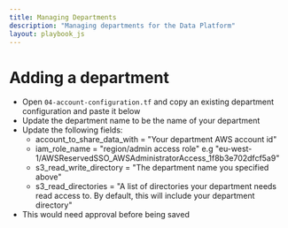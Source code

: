 ```yaml
---
title: Managing Departments
description: "Managing departments for the Data Platform"
layout: playbook_js
---
```


# Adding a department
- Open `04-account-configuration.tf` and copy an existing department configuration and paste it below
- Update the department name to be the name of your department
- Update the following fields:
    - account_to_share_data_with = "Your department AWS account id"
    - iam_role_name = "region/admin access role" e.g "eu-west-1/AWSReservedSSO_AWSAdministratorAccess_1f8b3e702dfcf5a9"           
    - s3_read_write_directory = "The department name you specified above"
    - s3_read_directories = "A list of directories your department needs read access to. 
      By default, this will include your department directory" 
- This would need approval before being saved